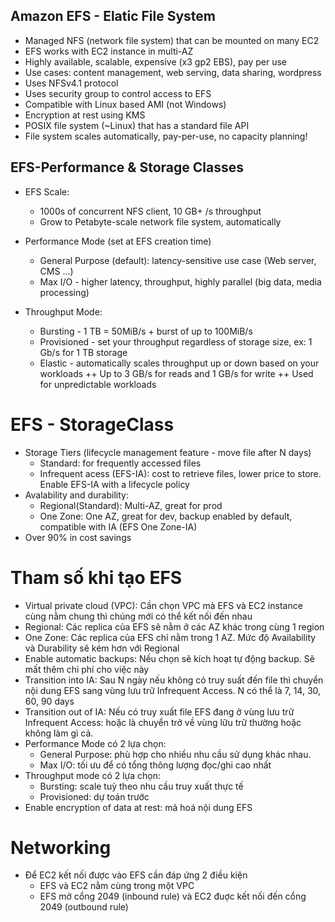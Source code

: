 ## Amazon EFS - Elatic File System
- Managed NFS (network file system) that can be mounted on many EC2
- EFS works with EC2 instance in multi-AZ
- Highly available, scalable, expensive (x3 gp2 EBS), pay per use
- Use cases: content management, web serving, data sharing, wordpress
- Uses NFSv4.1 protocol
- Uses security group to control access to EFS
- Compatible with Linux based AMI (not Windows)
- Encryption at rest using KMS
- POSIX file system (~Linux) that has a standard file API
- File system scales automatically, pay-per-use, no capacity planning!

## EFS-Performance & Storage Classes
- EFS Scale:
    + 1000s of concurrent NFS client, 10 GB+ /s throughput
    + Grow to Petabyte-scale network file system, automatically

- Performance Mode (set at EFS creation time)
    + General Purpose (default): latency-sensitive use case (Web server, CMS ...)
    + Max I/O - higher latency, throughput, highly parallel (big data, media processing)
- Throughput Mode:
    + Bursting - 1 TB = 50MiB/s + burst of up to 100MiB/s
    + Provisioned - set your throughput regardless of storage size, ex: 1 Gb/s for 1 TB storage
    + Elastic - automatically scales throughput up or down based on your workloads
        ++ Up to 3 GB/s for reads and 1 GB/s for write
        ++ Used for unpredictable workloads

# EFS - StorageClass
- Storage Tiers (lifecycle management feature - move file after N days)
    + Standard: for frequently accessed files
    + Infrequent acess (EFS-IA): cost to retrieve files, lower price to store. Enable EFS-IA with a lifecycle policy
- Avalability and durability:
    + Regional(Standard): Multi-AZ, great for prod
    + One Zone: One AZ, great for dev, backup enabled by default, compatible with IA (EFS One Zone-IA)
- Over 90% in cost savings

# Tham số khi tạo EFS
- Virtual private cloud (VPC): Cần chọn VPC mà EFS và EC2 instance cùng nằm chung thì chúng mới có thể kết nối đến nhau
- Regional: Các replica của EFS sẽ nằm ở các AZ khác trong cùng 1 region
- One Zone: Các replica của EFS chỉ nằm trong 1 AZ. Mức độ Availability và Durability sẽ kém hơn với Regional
- Enable automatic backups: Nếu chọn sẽ kích hoạt tự động backup. Sẽ mất thêm chi phí cho việc này
- Transition into IA: Sau N ngày nếu không có truy suất đến file thì chuyển nội dung EFS sang vùng lưu trữ Infrequent Access. N có thể là 7,  14, 30, 60, 90 days
- Transition out of IA: Nếu có truy xuất file EFS đang ở vùng lưu trữ Infrequent Access: hoặc là chuyển trở về vùng lữu trữ thường hoặc không làm gì cả.
- Performance Mode có 2 lựa chọn:
    + General Purpose: phù hợp cho nhiều nhu cầu sử dụng khác nhau.
    + Max I/O: tối ưu để có tổng thông lượng đọc/ghi cao nhất
- Throughput mode có 2 lựa chọn:
    + Bursting: scale tuỳ theo nhu cầu truy xuất thực tế
    + Provisioned: dự toán trước
- Enable encryption of data at rest: mã hoá nội dung EFS

# Networking
- Để EC2 kết nối được vào EFS cần đáp ứng 2 điều kiện
    + EFS và EC2 nằm cùng trong một VPC
    + EFS mở cổng 2049 (inbound rule) và EC2 đuợc kết nối đến cổng 2049 (outbound rule)
